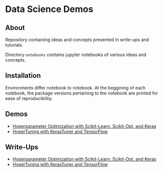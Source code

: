 # Data Science Demos
## About
Repository containing ideas and concepts presented in write-ups and tutorials.

Directory `notebooks` contains jupyter notebooks of various ideas and concepts.

## Installation
Environments differ notebook to notebook.  At the beggining of each notebook, 
the package versions pertaining to the notebook are printed for ease of 
reproducibility.

## Demos
- [Hyperparameter Optimization with Scikit-Learn, Scikit-Opt, and Keras](https://github.com/lukenew2/ds-demos/blob/master/notebooks/hyper_parameter_optimization.ipynb)
- [HyperTuning with KerasTuner and TensorFlow](https://github.com/lukenew2/ds-demos/blob/master/notebooks/hypertuning_kerastuner.ipynb)

## Write-Ups
- [Hyperparameter Optimization with Scikit-Learn, Scikit-Opt, and Keras](https://towardsdatascience.com/hyperparameter-optimization-with-scikit-learn-scikit-opt-and-keras-f13367f3e796)
- [HyperTuning with KerasTuner and TensorFlow]()